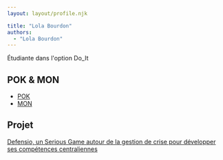 ```yaml
---
layout: layout/profile.njk

title: "Lola Bourdon"
authors:
  - "Lola Bourdon"
---
```


Étudiante dans l'option Do_It

## POK & MON

- [POK](./pok)
- [MON](./mon)

## Projet

[Defensio, un Serious Game autour de la gestion de crise pour développer ses compétences centraliennes](../../../projets/2023-2024/Defensio)
